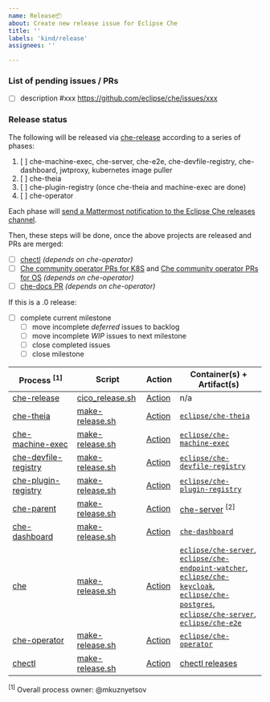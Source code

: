 ```yaml
---
name: Release📦
about: Create new release issue for Eclipse Che
title: ''
labels: 'kind/release'
assignees: ''

---
```


### List of pending issues / PRs
* [ ] description #xxx https://github.com/eclipse/che/issues/xxx

### Release status

The following will be released via [che-release](https://github.com/eclipse/che-release/blob/master/cico_release.sh) according to a series of phases:

1. [ ] che-machine-exec, che-server, che-e2e, che-devfile-registry, che-dashboard, jwtproxy, kubernetes image puller
2. [ ] che-theia
3. [ ] che-plugin-registry (once che-theia and machine-exec are done)
4. [ ] che-operator

Each phase will [send a Mattermost notification to the Eclipse Che releases channel](https://mattermost.eclipse.org/eclipse/channels/eclipse-che-releases).

Then, these steps will be done, once the above projects are released and PRs are merged:

- [ ] [chectl](https://github.com/che-incubator/chectl/pulls/che-bot) _(depends on che-operator)_
- [ ] [Che community operator PRs for K8S](https://github.com/k8s-operatorhub/community-operators/pulls/che-bot) and [Che community operator PRs for OS](https://github.com/redhat-openshift-ecosystem/community-operators-prod/pulls/che-bot) _(depends on che-operator)_
- [ ] [che-docs PR](https://github.com/eclipse/che-docs/pulls/che-bot) _(depends on che-operator)_

If this is a .0 release:

- [ ] complete current milestone
  - [ ] move incomplete *deferred* issues to backlog
  - [ ] move incomplete *WIP* issues to next milestone
  - [ ] close completed issues
  - [ ] close milestone

| Process <sup>[1]</sup> | Script | Action | Container(s) + Artifact(s) |
| --- | --- | --- | --- |
| [che-release](https://github.com/eclipse/che-release/blob/master/RELEASE.md) | [cico_release.sh](https://github.com/eclipse/che-release/blob/master/cico_release.sh) | [Action](https://github.com/eclipse/che-release/actions?query=workflow%3A%22Release+-+Orchestrate+Overall+Release+Phases%22) | n/a |
| [che-theia](https://github.com/eclipse/che-theia/blob/main/RELEASE.md) | [make-release.sh](https://github.com/eclipse/che-theia/blob/main/make-release.sh) | [Action](https://github.com/eclipse/che-theia/actions?query=workflow%3A%22Release+Che+Theia%22) | [`eclipse/che-theia`](https://quay.io/eclipse/che-theia) |
| [che-machine-exec](https://github.com/eclipse-che/che-machine-exec/blob/master/RELEASE.md) | [make-release.sh](https://github.com/eclipse-che/che-machine-exec/blob/master/make-release.sh) | [Action](https://github.com/eclipse-che/che-machine-exec/actions?query=workflow%3A%22Release+Che+Machine+Exec%22) | [`eclipse/che-machine-exec`](https://quay.io/eclipse/che-machine-exec)|
| [che-devfile-registry](https://github.com/eclipse/che-devfile-registry/blob/master/RELEASE.md) | [make-release.sh](https://github.com/eclipse/che-devfile-registry/blob/master/make-release.sh) | [Action](https://github.com/eclipse/che-devfile-registry/actions?query=workflow%3A%22Release+Che+Devfile+Registry%22) | [`eclipse/che-devfile-registry`](https://quay.io/eclipse/che-devfile-registry)|
| [che-plugin-registry](https://github.com/eclipse/che-plugin-registry/blob/master/RELEASE.md) | [make-release.sh](https://github.com/eclipse/che-plugin-registry/blob/master/make-release.sh) | [Action](https://github.com/eclipse/che-plugin-registry/actions?query=workflow%3A%22Release+Che+Plugin+Registry%22) | [`eclipse/che-plugin-registry`](https://quay.io/eclipse/che-plugin-registry)|
| [che-parent](https://github.com/eclipse/che-parent/blob/master/RELEASE.md) | [make-release.sh](https://github.com/eclipse/che-parent/blob/master/make-release.sh) | [Action](https://github.com/eclipse/che/actions?query=workflow%3A%22Release+Che+Server%22) | [che-server](https://search.maven.org/search?q=a:che-server) <sup>[2]</sup> |
| [che-dashboard](https://github.com/eclipse-che/che-dashboard/blob/main/RELEASE.md) | [make-release.sh](https://github.com/eclipse-che/che-dashboard/blob/master/make-release.sh) | [Action](https://github.com/eclipse-che/che-dashboard/actions?query=workflow%3A%22Release+Che+Dashboard%22) | [`che-dashboard`](https://quay.io/repository/eclipse/che-dashboard?tag=next&tab=tags) |
| [che](https://github.com/eclipse-che/che-server/blob/HEAD/RELEASE.md) | [make-release.sh](https://github.com/eclipse-che/che-server/blob/HEAD/make-release.sh) | [Action](https://github.com/eclipse-che/che-server/actions?query=workflow%3A%22Release+Che+Server%22) | [`eclipse/che-server`](https://quay.io/eclipse/che-server),<br/>[`eclipse/che-endpoint-watcher`](https://quay.io/eclipse/che-endpoint-watcher),<br/> [`eclipse/che-keycloak`](https://quay.io/eclipse/che-keycloak),<br/> [`eclipse/che-postgres`](https://quay.io/eclipse/che-postgres),<br/> [`eclipse/che-server`](https://quay.io/eclipse/che-server),<br/> [`eclipse/che-e2e`](https://quay.io/eclipse/che-e2e) |
| [che-operator](https://github.com/eclipse-che/che-operator/blob/master/RELEASE.md) | [make-release.sh](https://github.com/eclipse-che/che-operator/blob/master/make-release.sh) | [Action](https://github.com/eclipse-che/che-operator/actions?query=workflow%3A%22Release+Che+Operator%22) | [`eclipse/che-operator`](https://quay.io/eclipse/che-operator)|
| [chectl](https://github.com/che-incubator/chectl/blob/master/RELEASE.md) | [make-release.sh](https://github.com/che-incubator/chectl/blob/master/make-release.sh) | [Action](https://github.com/che-incubator/chectl/actions) | [chectl releases](https://github.com/che-incubator/chectl/releases)

<sup>[1]</sup> Overall process owner: @mkuznyetsov
